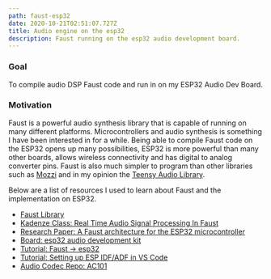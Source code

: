 ```yaml
---
path: faust-esp32
date: 2020-10-21T02:51:07.727Z
title: Audio engine on the esp32
description: Faust running on the esp32 audio development board.
---
```

### Goal

To compile audio DSP Faust code and run in on my ESP32 Audio Dev Board.

### Motivation

Faust is a powerful audio synthesis library that is capable of running on many different platforms. Microcontrollers and audio synthesis is something I have been interested in for a while. Being able to compile Faust code on the ESP32 opens up many possibilities, ESP32 is more powerful than many other boards, allows wireless connectivity and has digital to analog converter pins. Faust is also much simpler to program than other libraries such as [Mozzi](https://sensorium.github.io/Mozzi/) and in my opinion the [Teensy Audio Library](https://www.pjrc.com/teensy/td_libs_Audio.html).

Below are a list of resources I used to learn about Faust and the implementation on ESP32.

* [Faust Library](https://github.com/grame-cncm/faust)
* [Kadenze Class: Real Time Audio Signal Processing In Faust](https://www.kadenze.com/courses/real-time-audio-signal-processing-in-faust/info)
* [Research Paper: A Faust architecture for the ESP32 microcontroller](https://zenodo.org/record/3898692)
* [Board: esp32 audio development kit](https://www.hackster.io/news/seeed-drops-new-esp32-audio-development-kit-for-audio-related-iot-projects-ad38d1f02637)
* [Tutorial: Faust -> esp32](https://faust.grame.fr/doc/tutorials/index.html#dsp-on-the-esp32-with-faust)
* [Tutorial: Setting up ESP IDF/ADF in VS Code](https://www.youtube.com/watch?v=Zw0cMsIP45g)
* [Audio Codec Repo: AC101](https://github.com/Yveaux/AC101)